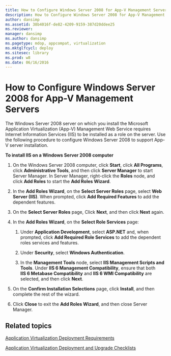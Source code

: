 ```yaml
---
title: How to Configure Windows Server 2008 for App-V Management Servers
description: How to Configure Windows Server 2008 for App-V Management Servers
author: dansimp
ms.assetid: 38b4016f-de82-4209-9159-387d20ddee25
ms.reviewer: 
manager: dansimp
ms.author: dansimp
ms.pagetype: mdop, appcompat, virtualization
ms.mktglfcycl: deploy
ms.sitesec: library
ms.prod: w8
ms.date: 06/16/2016
---
```



# How to Configure Windows Server 2008 for App-V Management Servers


The Windows Server 2008 server on which you install the Microsoft Application Virtualization (App-V) Management Web Service requires Internet Information Services (IIS) to be installed as a role on the server. Use the following procedure to configure Windows Server 2008 to support App-V server installation.

**To install IIS on a Windows Server 2008 computer**

1.  On the Windows Server 2008 computer, click **Start**, click **All Programs**, click **Administrative Tools**, and then click **Server Manager** to start Server Manager. In Server Manager, right-click the **Roles** node, and click **Add Roles** to start the **Add Roles Wizard**.

2.  In the **Add Roles Wizard**, on the **Select Server Roles** page, select **Web Server (IIS)**. When prompted, click **Add Required Features** to add the dependent features.

3.  On the **Select Server Roles** page, Click **Next**, and then click **Next** again.

4.  In the **Add Roles Wizard**, on the **Select Role Services** page:

    1.  Under **Application Development**, select **ASP.NET** and, when prompted, click **Add Required Role Services** to add the dependent roles services and features.

    2.  Under **Security**, select **Windows Authentication**.

    3.  In the **Management Tools** node, select **IIS Management Scripts and Tools**. Under **IIS 6 Management Compatibility**, ensure that both **IIS 6 Metabase Compatibility** and **IIS 6 WMI Compatibility** are selected, and then click **Next**.

5.  On the **Confirm Installation Selections** page, click **Install**, and then complete the rest of the wizard.

6.  Click **Close** to exit the **Add Roles Wizard**, and then close Server Manager.

## Related topics


[Application Virtualization Deployment Requirements](application-virtualization-deployment-requirements.md)

[Application Virtualization Deployment and Upgrade Checklists](application-virtualization-deployment-and-upgrade-checklists.md)

 

 





